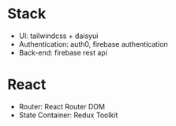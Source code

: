 # Stack

- UI: tailwindcss + daisyui
- Authentication: auth0, firebase authentication
- Back-end: firebase rest api

# React

- Router: React Router DOM
- State Container: Redux Toolkit

